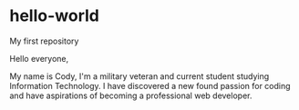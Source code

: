 # hello-world
My first repository

Hello everyone,

My name is Cody, I'm a military veteran and current student studying Information Technology.
I have discovered a new found passion for coding and have aspirations of becoming a professional web developer.
